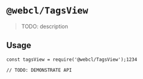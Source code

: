 # `@webcl/TagsView`

> TODO: description

## Usage

```
const tagsView = require('@webcl/TagsView');1234

// TODO: DEMONSTRATE API
```
